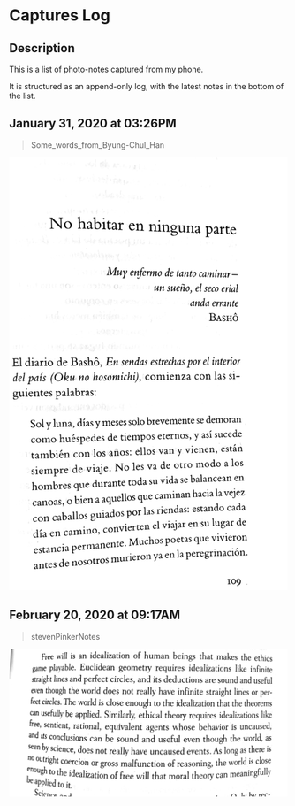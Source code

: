 # Captures Log


## Description

This is a list of photo-notes captured from my phone.

It is structured as an append-only log, with the latest notes in the bottom of the list.


## January 31, 2020 at 03:26PM

> Some_words_from_Byung-Chul_Han

![](photolog/Some_words_from_Byung-Chul_Han.png)


## February 20, 2020 at 09:17AM

> stevenPinkerNotes

![](photolog/stevenPinkerNotes.png)

